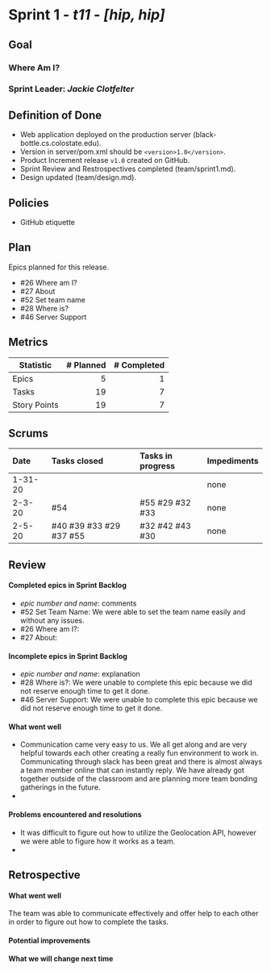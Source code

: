 # Sprint 1 - *t11* - *[hip, hip]*

## Goal

### Where Am I?
### Sprint Leader: *Jackie Clotfelter*

## Definition of Done

* Web application deployed on the production server (black-bottle.cs.colostate.edu).
* Version in server/pom.xml should be `<version>1.0</version>`.
* Product Increment release `v1.0` created on GitHub.
* Sprint Review and Restrospectives completed (team/sprint1.md).
* Design updated (team/design.md).

## Policies

* GitHub etiquette


## Plan

Epics planned for this release.

* #26 Where am I?
* #27 About
* #52 Set team name
* #28 Where is?
* #46 Server Support


## Metrics

| Statistic | # Planned | # Completed |
| --- | ---: | ---: |
| Epics | 5 | 1 |
| Tasks |  19   | 7 | 
| Story Points |  19  | 7 | 


## Scrums

| Date | Tasks closed  | Tasks in progress | Impediments |
| :--- | :--- | :--- | :--- |
| 1-31-20 |  |  | none |
| 2-3-20 | #54 | #55 #29 #32 #33 | none |
| 2-5-20 | #40 #39 #33 #29 #37 #55 | #32 #42 #43 #30 | none |



## Review

#### Completed epics in Sprint Backlog 
* *epic number and name*:  comments
* #52 Set Team Name: We were able to set the team name easily and without any issues.
* #26 Where am I?: 
* #27 About: 

#### Incomplete epics in Sprint Backlog 
* *epic number and name*: explanation
* #28 Where is?: We were unable to complete this epic because we did not reserve enough time to get it done.
* #46 Server Support: We were unable to complete this epic because we did not reserve enough time to get it done.

#### What went well
* Communication came very easy to us. We all get along and are very helpful towards each other creating a really fun environment to work in. Communicating through slack has been great and there is almost always a team member online that can instantly reply. We have already got together outside of the classroom and are planning more team bonding gatherings in the future.
*

#### Problems encountered and resolutions
* It was difficult to figure out how to utilize the Geolocation API, however we were able to figure how it works as a team.
*

## Retrospective

#### What went well
The team was able to communicate effectively and offer help to each other in order to figure out how to complete the tasks.  

#### Potential improvements

#### What we will change next time
